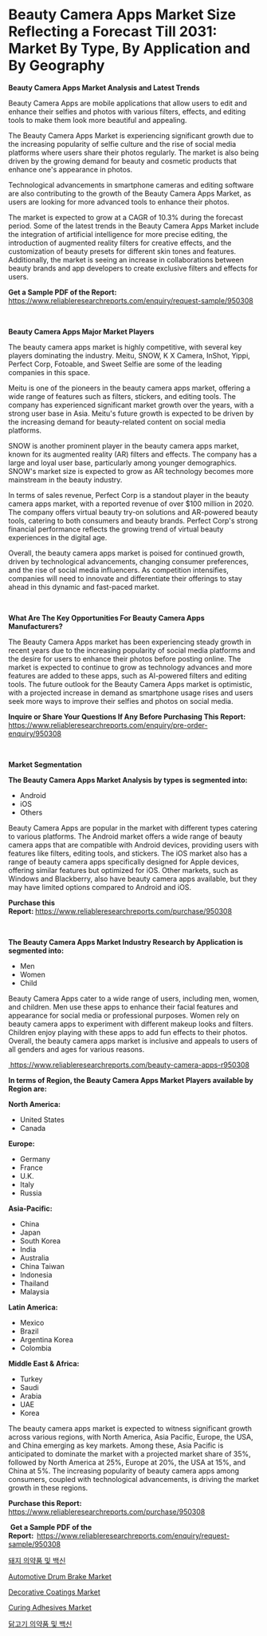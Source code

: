 <p><h1>Beauty Camera Apps Market Size Reflecting a Forecast Till 2031: Market By Type, By Application and By Geography</h1></p><p><strong>Beauty Camera Apps Market Analysis and Latest Trends</strong></p>
<p><p>Beauty Camera Apps are mobile applications that allow users to edit and enhance their selfies and photos with various filters, effects, and editing tools to make them look more beautiful and appealing.</p><p>The Beauty Camera Apps Market is experiencing significant growth due to the increasing popularity of selfie culture and the rise of social media platforms where users share their photos regularly. The market is also being driven by the growing demand for beauty and cosmetic products that enhance one's appearance in photos.</p><p>Technological advancements in smartphone cameras and editing software are also contributing to the growth of the Beauty Camera Apps Market, as users are looking for more advanced tools to enhance their photos.</p><p>The market is expected to grow at a CAGR of 10.3% during the forecast period. Some of the latest trends in the Beauty Camera Apps Market include the integration of artificial intelligence for more precise editing, the introduction of augmented reality filters for creative effects, and the customization of beauty presets for different skin tones and features. Additionally, the market is seeing an increase in collaborations between beauty brands and app developers to create exclusive filters and effects for users.</p></p>
<p><strong>Get a Sample PDF of the Report:&nbsp;</strong> <a href="https://www.reliableresearchreports.com/enquiry/request-sample/950308">https://www.reliableresearchreports.com/enquiry/request-sample/950308</a></p>
<p>&nbsp;</p>
<p><strong>Beauty Camera Apps Major Market Players</strong></p>
<p><p>The beauty camera apps market is highly competitive, with several key players dominating the industry. Meitu, SNOW, K X Camera, InShot, Yippi, Perfect Corp, Fotoable, and Sweet Selfie are some of the leading companies in this space.</p><p>Meitu is one of the pioneers in the beauty camera apps market, offering a wide range of features such as filters, stickers, and editing tools. The company has experienced significant market growth over the years, with a strong user base in Asia. Meitu's future growth is expected to be driven by the increasing demand for beauty-related content on social media platforms.</p><p>SNOW is another prominent player in the beauty camera apps market, known for its augmented reality (AR) filters and effects. The company has a large and loyal user base, particularly among younger demographics. SNOW's market size is expected to grow as AR technology becomes more mainstream in the beauty industry.</p><p>In terms of sales revenue, Perfect Corp is a standout player in the beauty camera apps market, with a reported revenue of over $100 million in 2020. The company offers virtual beauty try-on solutions and AR-powered beauty tools, catering to both consumers and beauty brands. Perfect Corp's strong financial performance reflects the growing trend of virtual beauty experiences in the digital age.</p><p>Overall, the beauty camera apps market is poised for continued growth, driven by technological advancements, changing consumer preferences, and the rise of social media influencers. As competition intensifies, companies will need to innovate and differentiate their offerings to stay ahead in this dynamic and fast-paced market.</p></p>
<p>&nbsp;</p>
<p><strong>What Are The Key Opportunities For Beauty Camera Apps Manufacturers?</strong></p>
<p><p>The Beauty Camera Apps market has been experiencing steady growth in recent years due to the increasing popularity of social media platforms and the desire for users to enhance their photos before posting online. The market is expected to continue to grow as technology advances and more features are added to these apps, such as AI-powered filters and editing tools. The future outlook for the Beauty Camera Apps market is optimistic, with a projected increase in demand as smartphone usage rises and users seek more ways to improve their selfies and photos on social media.</p></p>
<p><strong>Inquire or Share Your Questions If Any Before Purchasing This Report:</strong> <a href="https://www.reliableresearchreports.com/enquiry/pre-order-enquiry/950308">https://www.reliableresearchreports.com/enquiry/pre-order-enquiry/950308</a></p>
<p>&nbsp;</p>
<p><strong>Market Segmentation</strong></p>
<p><strong>The Beauty Camera Apps Market Analysis by types is segmented into:</strong></p>
<p><ul><li>Android</li><li>iOS</li><li>Others</li></ul></p>
<p><p>Beauty Camera Apps are popular in the market with different types catering to various platforms. The Android market offers a wide range of beauty camera apps that are compatible with Android devices, providing users with features like filters, editing tools, and stickers. The iOS market also has a range of beauty camera apps specifically designed for Apple devices, offering similar features but optimized for iOS. Other markets, such as Windows and Blackberry, also have beauty camera apps available, but they may have limited options compared to Android and iOS.</p></p>
<p><strong>Purchase this Report:&nbsp;</strong><a href="https://www.reliableresearchreports.com/purchase/950308">https://www.reliableresearchreports.com/purchase/950308</a></p>
<p>&nbsp;</p>
<p><strong>The Beauty Camera Apps Market Industry Research by Application is segmented into:</strong></p>
<p><ul><li>Men</li><li>Women</li><li>Child</li></ul></p>
<p><p>Beauty Camera Apps cater to a wide range of users, including men, women, and children. Men use these apps to enhance their facial features and appearance for social media or professional purposes. Women rely on beauty camera apps to experiment with different makeup looks and filters. Children enjoy playing with these apps to add fun effects to their photos. Overall, the beauty camera apps market is inclusive and appeals to users of all genders and ages for various reasons.</p></p>
<p><a href="https://www.reliableresearchreports.com/beauty-camera-apps-r950308">&nbsp;https://www.reliableresearchreports.com/beauty-camera-apps-r950308</a></p>
<p><strong>In terms of Region, the Beauty Camera Apps Market Players available by Region are:</strong></p>
<p>
    <p> <strong> North America: </strong>
        <ul>
            <li>United States</li>
            <li>Canada</li>
        </ul>
        </p> 
    <p> <strong> Europe: </strong>
        <ul>
            <li>Germany</li>
            <li>France</li>
            <li>U.K.</li>
            <li>Italy</li>
            <li>Russia</li>
        </ul>
        </p> 
    <p> <strong> Asia-Pacific: </strong>
        <ul>
            <li>China</li>
            <li>Japan</li>
            <li>South Korea</li>
            <li>India</li>
            <li>Australia</li>
            <li>China Taiwan</li>
            <li>Indonesia</li>
            <li>Thailand</li>
            <li>Malaysia</li>
        </ul>
        </p> 
    <p> <strong> Latin America: </strong>
        <ul>
            <li>Mexico</li>
            <li>Brazil</li>
            <li>Argentina Korea</li>
            <li>Colombia</li>
        </ul>
        </p> 
    <p> <strong> Middle East & Africa: </strong>
        <ul>
            <li>Turkey</li>
            <li>Saudi</li>
            <li>Arabia</li>
            <li>UAE</li>
            <li>Korea</li>
        </ul>
    </p>
    </p>
<p><p>The beauty camera apps market is expected to witness significant growth across various regions, with North America, Asia Pacific, Europe, the USA, and China emerging as key markets. Among these, Asia Pacific is anticipated to dominate the market with a projected market share of 35%, followed by North America at 25%, Europe at 20%, the USA at 15%, and China at 5%. The increasing popularity of beauty camera apps among consumers, coupled with technological advancements, is driving the market growth in these regions.</p></p>
<p><strong>Purchase this Report: </strong><a href="https://www.reliableresearchreports.com/purchase/950308">https://www.reliableresearchreports.com/purchase/950308</a></p>
<p>&nbsp;<strong>Get a Sample PDF of the Report:&nbsp;&nbsp;</strong><a href="https://www.reliableresearchreports.com/enquiry/request-sample/950308">https://www.reliableresearchreports.com/enquiry/request-sample/950308</a></p>
<p><strong></strong></p>
<p><p><a href="https://github.com/jimahmed0511/Market-Research-Report-List-2/blob/main/642836880792.md">돼지 의약품 및 백신</a></p><p><a href="https://www.linkedin.com/pulse/market-forecast-global-automotive-drum-brake-trends-impact-a0o7e?trackingId=%2Bv3TNDqzR4CqH6WLNByGKg%3D%3D">Automotive Drum Brake Market</a></p><p><a href="https://github.com/Dhjdj3783/Market-Research-Report-List-1/blob/main/decorative-coatings-market.md">Decorative Coatings Market</a></p><p><a href="https://github.com/JosephMorgajjtiXfg/Market-Research-Report-List-1/blob/main/curing-adhesives-market.md">Curing Adhesives Market</a></p><p><a href="https://github.com/ahmadrevanz10/Market-Research-Report-List-2/blob/main/612029780793.md">닭고기 의약품 및 백신</a></p></p>